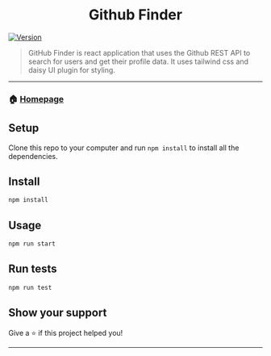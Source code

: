 <h1 align="center">Github Finder </h1>
<p>
  <a href="https://www.npmjs.com/package/github-finder" target="_blank">
    <img alt="Version" src="https://img.shields.io/npm/v/github-finder.svg">
  </a>
</p>

> GitHub Finder is react application that uses the Github REST API to 
> search for users and get their profile data. It uses tailwind css and daisy UI plugin for styling.

<!-- ![App Preview]() -->

---


### 🏠 [Homepage](https://github.com/taibuharoub/github-finder#readme)
## Setup
Clone this repo to your computer and run `npm install` to install all the dependencies.

## Install

```sh
npm install
```

## Usage

```sh
npm run start
```

## Run tests

```sh
npm run test
```

## Show your support

Give a ⭐️ if this project helped you!

***
